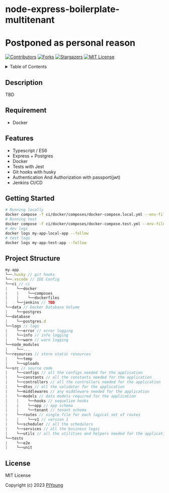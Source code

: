 # node-express-boilerplate-multitenant

# Postponed as personal reason

[![Contributors][contributors-shield]][contributors-url]
[![Forks][forks-shield]][forks-url]
[![Stargazers][stars-shield]][stars-url]
[![MIT License][license-shield]][license-url]

<!-- TABLE OF CONTENTS -->
<details>
  <summary>Table of Contents</summary>
  <ol>
    <li>
      <a href="#about-the-project">About The Project</a>
      <ul>
        <li><a href="#built-with">Built With</a></li>
      </ul>
    </li>
    <li>
      <a href="#getting-started">Getting Started</a>
      <ul>
        <li><a href="#prerequisites">Prerequisites</a></li>
        <li><a href="#installation">Installation</a></li>
      </ul>
    </li>
    <li><a href="#license">License</a></li>
  </ol>
</details>
  
## Description

TBD

## Requirement

- Docker

## Features

- Typescript / ES6
- Express + Postgres
- Docker
- Tests with Jest
- Git hooks with husky
- Authentication And Authorization with passport(jwt)
- Jenkins CI/CD

## Getting Started

```sh
# Running locally
docker compose -f ci/docker/composes/docker-compose.local.yml --env-file .env.local up -d
# Running test
docker compose -f ci/docker/composes/docker-compose.test.yml --env-file .env.test up -d
# dev logs
docker logs my-app-local-app --follow
# test logs
docker logs my-app-test-app --follow
```

## Project Structure

```javascript
my-app
└──.husky // git hooks
└──.vscode // IDE Config
└──ci // ci
|    └──docker
|    |    └──composes
|    |    └──dockerfiles
|    └──jenkins // TBD
└──data // Docker Database Volume
|    └──postgres
└──database
|    └──postgres.d
└──logs // logs
|    └──error // error logging
|    └──info // info logging
|    └──warn // warn logging
└──node_modules
|    └──...
└──resources // store static resources
|    └──temp
|    └──uploads
└──src // source code
|    └──configs // all the configs needed for the application
|    └──constants // all the constants needed for the application
|    └──controllers // all the controllers needed for the application
|    └──dtos // all the validator for the application
|    └──middlewares // any middleware needed for the application
|    └──models // data models required for the application
|    |    └──hooks // sequelize hooks
|    |    └──app // app schema
|    |    └──tenant // tenant schema
|    └──routes // single file for each logical set of routes
|    |    └──v1 // version 1
|    └──scheduler // all the schedulers
|    └──services // all the business logic
|    └──utils // all the utilities and helpers needed for the application
└──tests
|    └──e2e
|    └──unit
```

## License

MIT License

Copyright (c) 2023 [PIYoung](https://github.com/PIYoung)

[contributors-shield]: https://img.shields.io/github/contributors/PIYoung/node-express-boilerplate-multitenant.svg?style=for-the-badge
[contributors-url]: https://github.com/PIYoung/node-express-boilerplate-multitenant/graphs/contributors
[forks-shield]: https://img.shields.io/github/forks/PIYoung/node-express-boilerplate-multitenant.svg?style=for-the-badge
[forks-url]: https://github.com/PIYoung/node-express-boilerplate-multitenant/network/members
[stars-shield]: https://img.shields.io/github/stars/PIYoung/node-express-boilerplate-multitenant.svg?style=for-the-badge
[stars-url]: https://github.com/PIYoung/node-express-boilerplate-multitenant/stargazers
[license-shield]: https://img.shields.io/github/license/PIYoung/node-express-boilerplate-multitenant.svg?style=for-the-badge
[license-url]: https://github.com/PIYoung/node-express-boilerplate-multitenant/blob/master/LICENSE.txt
